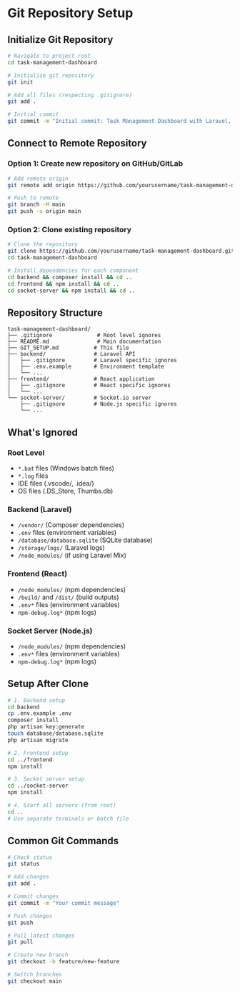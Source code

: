 # Git Repository Setup

## Initialize Git Repository

```bash
# Navigate to project root
cd task-management-dashboard

# Initialize git repository
git init

# Add all files (respecting .gitignore)
git add .

# Initial commit
git commit -m "Initial commit: Task Management Dashboard with Laravel, React, and Socket.io"
```

## Connect to Remote Repository

### Option 1: Create new repository on GitHub/GitLab
```bash
# Add remote origin
git remote add origin https://github.com/yourusername/task-management-dashboard.git

# Push to remote
git branch -M main
git push -u origin main
```

### Option 2: Clone existing repository
```bash
# Clone the repository
git clone https://github.com/yourusername/task-management-dashboard.git
cd task-management-dashboard

# Install dependencies for each component
cd backend && composer install && cd ..
cd frontend && npm install && cd ..
cd socket-server && npm install && cd ..
```

## Repository Structure

```
task-management-dashboard/
├── .gitignore              # Root level ignores
├── README.md               # Main documentation
├── GIT_SETUP.md           # This file
├── backend/               # Laravel API
│   ├── .gitignore         # Laravel specific ignores
│   ├── .env.example       # Environment template
│   └── ...
├── frontend/              # React application
│   ├── .gitignore         # React specific ignores
│   └── ...
└── socket-server/         # Socket.io server
    ├── .gitignore         # Node.js specific ignores
    └── ...
```

## What's Ignored

### Root Level
- `*.bat` files (Windows batch files)
- `*.log` files
- IDE files (.vscode/, .idea/)
- OS files (.DS_Store, Thumbs.db)

### Backend (Laravel)
- `/vendor/` (Composer dependencies)
- `.env` files (environment variables)
- `/database/database.sqlite` (SQLite database)
- `/storage/logs/` (Laravel logs)
- `/node_modules/` (if using Laravel Mix)

### Frontend (React)
- `/node_modules/` (npm dependencies)
- `/build/` and `/dist/` (build outputs)
- `.env*` files (environment variables)
- `npm-debug.log*` (npm logs)

### Socket Server (Node.js)
- `/node_modules/` (npm dependencies)
- `.env*` files (environment variables)
- `npm-debug.log*` (npm logs)

## Setup After Clone

```bash
# 1. Backend setup
cd backend
cp .env.example .env
composer install
php artisan key:generate
touch database/database.sqlite
php artisan migrate

# 2. Frontend setup
cd ../frontend
npm install

# 3. Socket server setup
cd ../socket-server
npm install

# 4. Start all servers (from root)
cd ..
# Use separate terminals or batch file
```

## Common Git Commands

```bash
# Check status
git status

# Add changes
git add .

# Commit changes
git commit -m "Your commit message"

# Push changes
git push

# Pull latest changes
git pull

# Create new branch
git checkout -b feature/new-feature

# Switch branches
git checkout main
```
